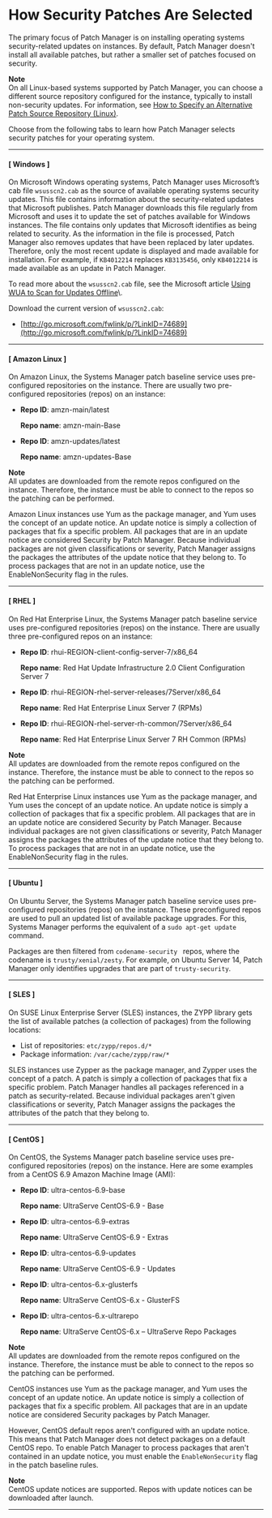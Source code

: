 # How Security Patches Are Selected<a name="patch-manager-how-it-works-selection"></a>

The primary focus of Patch Manager is on installing operating systems security\-related updates on instances\. By default, Patch Manager doesn't install all available patches, but rather a smaller set of patches focused on security\.

**Note**  
On all Linux\-based systems supported by Patch Manager, you can choose a different source repository configured for the instance, typically to install non\-security updates\. For information, see [How to Specify an Alternative Patch Source Repository \(Linux\)](patch-manager-how-it-works-alt-source-repository.md)\.

Choose from the following tabs to learn how Patch Manager selects security patches for your operating system\.

------
#### [ Windows ]

On Microsoft Windows operating systems, Patch Manager uses Microsoft’s cab file `wsusscn2.cab` as the source of available operating systems security updates\. This file contains information about the security\-related updates that Microsoft publishes\. Patch Manager downloads this file regularly from Microsoft and uses it to update the set of patches available for Windows instances\. The file contains only updates that Microsoft identifies as being related to security\. As the information in the file is processed, Patch Manager also removes updates that have been replaced by later updates\. Therefore, only the most recent update is displayed and made available for installation\. For example, if `KB4012214` replaces `KB3135456`, only `KB4012214` is made available as an update in Patch Manager\.

To read more about the `wsusscn2.cab` file, see the Microsoft article [Using WUA to Scan for Updates Offline](https://msdn.microsoft.com/en-us/library/windows/desktop/aa387290(v=vs.85).aspx)\.

Download the current version of `wsusscn2.cab`:
+ [http://go.microsoft.com/fwlink/p/?LinkID=74689](http://go.microsoft.com/fwlink/p/?LinkID=74689)

------
#### [ Amazon Linux ]

On Amazon Linux, the Systems Manager patch baseline service uses pre\-configured repositories on the instance\. There are usually two pre\-configured repositories \(repos\) on an instance:
+ **Repo ID**: amzn\-main/latest

  **Repo name**: amzn\-main\-Base
+ **Repo ID**: amzn\-updates/latest

  **Repo name**: amzn\-updates\-Base

**Note**  
All updates are downloaded from the remote repos configured on the instance\. Therefore, the instance must be able to connect to the repos so the patching can be performed\.

Amazon Linux instances use Yum as the package manager, and Yum uses the concept of an update notice\. An update notice is simply a collection of packages that fix a specific problem\. All packages that are in an update notice are considered Security by Patch Manager\. Because individual packages are not given classifications or severity, Patch Manager assigns the packages the attributes of the update notice that they belong to\. To process packages that are not in an update notice, use the EnableNonSecurity flag in the rules\.

------
#### [ RHEL ]

On Red Hat Enterprise Linux, the Systems Manager patch baseline service uses pre\-configured repositories \(repos\) on the instance\. There are usually three pre\-configured repos on an instance:
+ **Repo ID**: rhui\-REGION\-client\-config\-server\-7/x86\_64

  **Repo name**: Red Hat Update Infrastructure 2\.0 Client Configuration Server 7
+ **Repo ID**: rhui\-REGION\-rhel\-server\-releases/7Server/x86\_64

  **Repo name**: Red Hat Enterprise Linux Server 7 \(RPMs\)
+ **Repo ID**: rhui\-REGION\-rhel\-server\-rh\-common/7Server/x86\_64

  **Repo name**: Red Hat Enterprise Linux Server 7 RH Common \(RPMs\)

**Note**  
All updates are downloaded from the remote repos configured on the instance\. Therefore, the instance must be able to connect to the repos so the patching can be performed\.

Red Hat Enterprise Linux instances use Yum as the package manager, and Yum uses the concept of an update notice\. An update notice is simply a collection of packages that fix a specific problem\. All packages that are in an update notice are considered Security by Patch Manager\. Because individual packages are not given classifications or severity, Patch Manager assigns the packages the attributes of the update notice that they belong to\. To process packages that are not in an update notice, use the EnableNonSecurity flag in the rules\.

------
#### [ Ubuntu ]

On Ubuntu Server, the Systems Manager patch baseline service uses pre\-configured repositories \(repos\) on the instance\. These preconfigured repos are used to pull an updated list of available package upgrades\. For this, Systems Manager performs the equivalent of a `sudo apt-get update` command\. 

Packages are then filtered from `codename-security ` repos, where the codename is `trusty/xenial/zesty`\. For example, on Ubuntu Server 14, Patch Manager only identifies upgrades that are part of `trusty-security`\. 

------
#### [ SLES ]

On SUSE Linux Enterprise Server \(SLES\) instances, the ZYPP library gets the list of available patches \(a collection of packages\) from the following locations:
+ List of repositories: `etc/zypp/repos.d/*`
+ Package information: `/var/cache/zypp/raw/*`

SLES instances use Zypper as the package manager, and Zypper uses the concept of a patch\. A patch is simply a collection of packages that fix a specific problem\. Patch Manager handles all packages referenced in a patch as security\-related\. Because individual packages aren't given classifications or severity, Patch Manager assigns the packages the attributes of the patch that they belong to\.

------
#### [ CentOS ]

On CentOS, the Systems Manager patch baseline service uses pre\-configured repositories \(repos\) on the instance\. Here are some examples from a CentOS 6\.9 Amazon Machine Image \(AMI\):
+ **Repo ID**: ultra\-centos\-6\.9\-base

  **Repo name**: UltraServe CentOS\-6\.9 \- Base
+ **Repo ID**: ultra\-centos\-6\.9\-extras 

  **Repo name**: UltraServe CentOS\-6\.9 \- Extras
+ **Repo ID**: ultra\-centos\-6\.9\-updates

  **Repo name**: UltraServe CentOS\-6\.9 \- Updates
+ **Repo ID**: ultra\-centos\-6\.x\-glusterfs

  **Repo name**: UltraServe CentOS\-6\.x \- GlusterFS
+ **Repo ID**: ultra\-centos\-6\.x\-ultrarepo

  **Repo name**: UltraServe CentOS\-6\.x – UltraServe Repo Packages

**Note**  
All updates are downloaded from the remote repos configured on the instance\. Therefore, the instance must be able to connect to the repos so the patching can be performed\.

CentOS instances use Yum as the package manager, and Yum uses the concept of an update notice\. An update notice is simply a collection of packages that fix a specific problem\. All packages that are in an update notice are considered Security packages by Patch Manager\.

However, CentOS default repos aren't configured with an update notice\. This means that Patch Manager does not detect packages on a default CentOS repo\. To enable Patch Manager to process packages that aren't contained in an update notice, you must enable the `EnableNonSecurity` flag in the patch baseline rules\.

**Note**  
CentOS update notices are supported\. Repos with update notices can be downloaded after launch\.

------